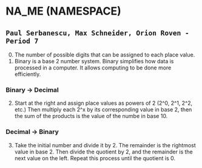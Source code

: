 # NA_ME (NAMESPACE)
## `Paul Serbanescu, Max Schneider, Orion Roven - Period 7`
0. The number of possible digits that can be assigned to each place value.
1. Binary is a base 2 number system. Binary simplifies how data is processed in a computer. It allows computing to be done more efficiently.
### Binary -> Decimal
2. Start at the right and assign place values as powers of 2 (2^0, 2^1, 2^2, etc.) Then multiply each 2^x by its corresponding value in base 2, then the sum of the products is the value of the numbe in base 10.
### Decimal -> Binary
3. Take the initial number and divide it by 2. The remainder is the rightmost value in base 2. Then divide the quotient by 2, and the remainder is the next value on the left. Repeat this process until the quotient is 0.